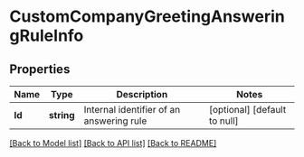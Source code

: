 # CustomCompanyGreetingAnsweringRuleInfo

## Properties
Name | Type | Description | Notes
------------ | ------------- | ------------- | -------------
**Id** | **string** | Internal identifier of an answering rule | [optional] [default to null]

[[Back to Model list]](../README.md#documentation-for-models) [[Back to API list]](../README.md#documentation-for-api-endpoints) [[Back to README]](../README.md)


